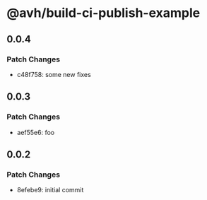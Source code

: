 # @avh/build-ci-publish-example

## 0.0.4

### Patch Changes

- c48f758: some new fixes

## 0.0.3

### Patch Changes

- aef55e6: foo

## 0.0.2

### Patch Changes

- 8efebe9: initial commit
